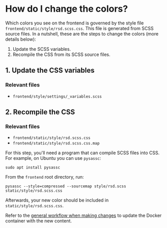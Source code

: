 # How do I change the colors?

Which colors you see on the frontend is governed by the style file ``frontend/static/style/rsd.scss.css``. This file is generated from SCSS source
files. In a nutshell, these are the steps to change the colors (more
details below):

1. Update the SCSS variables.
1. Recompile the CSS from its SCSS source files.

## 1. Update the CSS variables

### Relevant files

- ``frontend/style/settings/_variables.scss``


## 2. Recompile the CSS

### Relevant files

- ``frontend/static/style/rsd.scss.css``
- ``frontend/static/style/rsd.scss.css.map``


For this step, you'll need a program that can compile SCSS files into CSS. For
example, on Ubuntu you can use ``pysassc``:

```
sudo apt install pysassc
```

From the ``frontend`` root directory, run:

```
pysassc --style=compressed --sourcemap style/rsd.scss static/style/rsd.scss.css
```

Afterwards, your new color should be included in ``static/style/rsd.scss.css``.

Refer to the [general workflow when making changes](../README.md#general-workflow-when-making-changes) to update the Docker
container with the new content.

